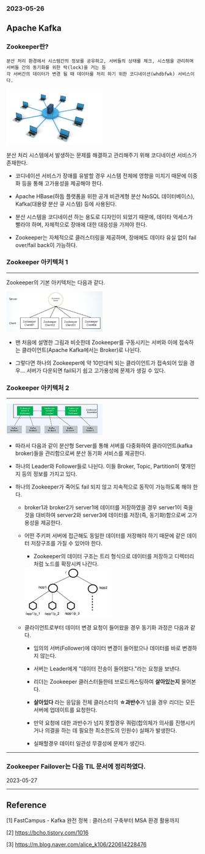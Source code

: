 ### 2023-05-26

## **Apache Kafka**

### Zookeeper란?
```
분산 처리 환경에서 시스템간의 정보를 공유하고, 서버들의 상태를 체크, 시스템을 관리하며 서버들 간의 동기화를 위한 락(lock)을 거는 등
각 서버간의 데이터가 변경 될 때 데이터를 처리 하기 위한 코디네이션(whdbfwk) 서비스이다.
```

<img src="./image/apache_kafka7.png" style="width:50%;">

분산 처리 시스템에서 발생하는 문제를 해결하고 관리해주기 위해 코디네이션 서비스가 존재한다.


- 코디네이션 서비스가 장애를 유발할 경우 시스템 전체에 영향을 미치기 때문에 이중화 등을 통해 고가용성을 제공해야 한다.

- Apache HBase(하둡 플랫폼을 위한 공개 비관계형 분산 NoSQL 데이터베이스), Kafka(대용량 분산 큐 시스템) 등에 사용된다.

- 분산 시스템을 코디네이션 하는 용도로 디자인이 되었기 때문에, 데이타 억세스가 빨라야 하며, 자체적으로 장애에 대한 대응성을 가져야 한다. 

- Zookeeper는 자체적으로 클러스터링을 제공하며, 장애에도 데이타 유실 없이 fail over/fail back이 가능하다.


### Zookeeper 아키텍처 1

---

Zookeeper의 기본 아키텍처는 다음과 같다.

<img src="./image/apache_zookeeper1.png" style="width:50%;">

- 맨 처음에 설명한 그림과 비슷한데 Zookeeper를 구동시키는 서버와 이에 접속하는 클라이언트(Apache Kafka에서는 Broker)로 나뉜다.

- 그렇다면 하나의 Zookeeper에 약 10만대씩 되는 클라이언트가 접속되어 있을 경우... 서버가 다운되면 fail되기 쉽고 고가용성에 문제가 생길 수 있다.


### Zookeeper 아키텍처 2

---

<img src="./image/apache_zookeeper2.png" style="width:50%;">

- 따라서 다음과 같이 분산형 Server를 통해 서버를 다중화하여 클라이언트(kafka broker)들을 관리함으로써 분산 동기화 서비스를 제공한다.

- 하나의 Leader와 Follower들로 나뉜다. 이들 Broker, Topic, Partition이 몇개인지 등의 정보를 가지고 있다.

- 하나의 Zookeeper가 죽어도 fail 되지 않고 지속적으로 동작이 가능하도록 해야 한다.

    - broker1과 broker2가 server1에 데이터를 저장하였을 경우 server1이 죽을 것을 대비하여 server2와 server3에 데이터를 저장(즉, 동기화)함으로써 고가용성을 제공한다.

    - 어떤 주키퍼 서버에 접근해도 동일한 데이터를 저장해야 하기 때문에 같은 데이터 저장구조를 가질 수 있어야 한다.

        - Zookeeper의 데이터 구조는 트리 형식으로 데이터를 저장하고 디렉터리처럼 노드를 확장시켜 나간다.

        <img src="./image/apache_zookeeper3.jpeg" style="width:50%;">

    - 클라이언트로부터 데이터 변경 요청이 들어왔을 경우 동기화 과정은 다음과 같다.

        - 임의의 서버(Follower)에 데이터 변경이 들어왔으나 데이터를 바로 변경하지 않는다.

        - 서버는 Leader에게 "데이터 전송이 들어왔다."라는 요청을 보낸다.

        - 리더는 Zookeeper 클러스터들한테 브로드캐스팅하여 **살아있는지** 물어본다.

        - **살아있다** 라는 응답을 전체 클러스터의 **☆과반수**가 넘을 경우 리더는 모든 서버에 업데이트를 요청한다.

        - 만약 요청에 대한 과반수가 넘지 못할경우 쿼럼(합의체가 의사를 진행시키거나 의결을 하는 데 필요한 최소한도의 인원수) 실패가 발생한다.

        - 실패할경우 데이터 일관성 무결성에 문제가 생긴다.

---

### Zookeeper Failover는 다음 TIL 문서에 정리하였다.

2023-05-27

---

Reference 
---
[1] FastCampus - Kafka 완전 정복 : 클러스터 구축부터 MSA 환경 활용까지

[2] https://bcho.tistory.com/1016

[3] https://m.blog.naver.com/alice_k106/220614228476